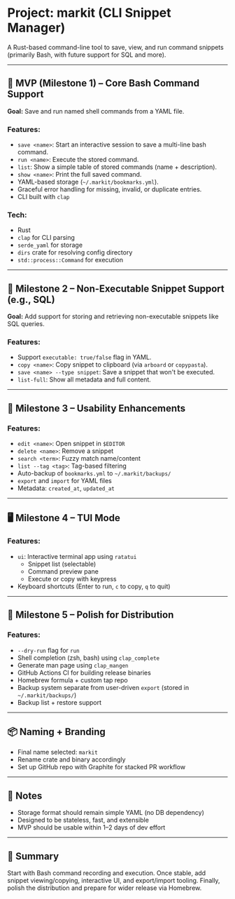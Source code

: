 # Project: markit (CLI Snippet Manager)

A Rust-based command-line tool to save, view, and run command snippets (primarily Bash, with future support for SQL and more).

---

## 🥇 MVP (Milestone 1) – Core Bash Command Support

**Goal:** Save and run named shell commands from a YAML file.

### Features:
- `save <name>`: Start an interactive session to save a multi-line bash command.
- `run <name>`: Execute the stored command.
- `list`: Show a simple table of stored commands (name + description).
- `show <name>`: Print the full saved command.
- YAML-based storage (`~/.markit/bookmarks.yml`).
- Graceful error handling for missing, invalid, or duplicate entries.
- CLI built with `clap`

### Tech:
- Rust
- `clap` for CLI parsing
- `serde_yaml` for storage
- `dirs` crate for resolving config directory
- `std::process::Command` for execution

---

## 🥈 Milestone 2 – Non-Executable Snippet Support (e.g., SQL)

**Goal:** Add support for storing and retrieving non-executable snippets like SQL queries.

### Features:
- Support `executable: true/false` flag in YAML.
- `copy <name>`: Copy snippet to clipboard (via `arboard` or `copypasta`).
- `save <name> --type snippet`: Save a snippet that won't be executed.
- `list-full`: Show all metadata and full content.

---

## 🥉 Milestone 3 – Usability Enhancements

### Features:
- `edit <name>`: Open snippet in `$EDITOR`
- `delete <name>`: Remove a snippet
- `search <term>`: Fuzzy match name/content
- `list --tag <tag>`: Tag-based filtering
- Auto-backup of `bookmarks.yml` to `~/.markit/backups/`
- `export` and `import` for YAML files
- Metadata: `created_at`, `updated_at`

---

## 🖥️ Milestone 4 – TUI Mode

### Features:
- `ui`: Interactive terminal app using `ratatui`
  - Snippet list (selectable)
  - Command preview pane
  - Execute or copy with keypress
- Keyboard shortcuts (Enter to run, `c` to copy, `q` to quit)

---

## 🧪 Milestone 5 – Polish for Distribution

### Features:
- `--dry-run` flag for `run`
- Shell completion (zsh, bash) using `clap_complete`
- Generate man page using `clap_mangen`
- GitHub Actions CI for building release binaries
- Homebrew formula + custom tap repo
- Backup system separate from user-driven `export` (stored in `~/.markit/backups/`)
- Backup list + restore support

---

## 📦 Naming + Branding

- Final name selected: `markit`
- Rename crate and binary accordingly
- Set up GitHub repo with Graphite for stacked PR workflow

---

## 🚧 Notes

- Storage format should remain simple YAML (no DB dependency)
- Designed to be stateless, fast, and extensible
- MVP should be usable within 1–2 days of dev effort

---

## 🏁 Summary

Start with Bash command recording and execution. Once stable, add snippet viewing/copying, interactive UI, and export/import tooling. Finally, polish the distribution and prepare for wider release via Homebrew.
